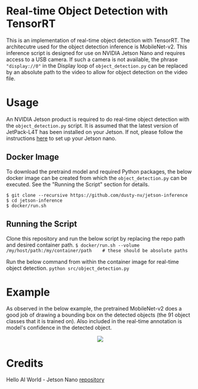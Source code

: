 # Real-time Object Detection with TensorRT
This is an implementation of real-time object detection with TensorRT. The architecutre used for the object detection inference is MobileNet-v2. This inference script is designed for use on NVIDIA Jetson Nano and requires access to a USB camera. If such a camera is not available, the phrase `"display://0"` in the Display loop of `object_detection.py` can be replaced by an absolute path to the video to allow for object detection on the video file.

# Usage
An NVIDIA Jetson product is required to do real-time object detection with the `object_detection.py` script. It is assumed that the latest version of JetPack-L4T has been installed on your Jetson. If not, please follow the instructions [here](https://developer.nvidia.com/embedded/learn/get-started-jetson-nano-2gb-devkit#write) to set up your Jetson nano.  

## Docker Image
To download the pretraind model and required Python packages, the below docker image can be created from which the `object_detection.py` can be executed. See the "Running the Script" section for details.

```
$ git clone --recursive https://github.com/dusty-nv/jetson-inference
$ cd jetson-inference
$ docker/run.sh
```

## Running the Script
Clone this repository and run the below script by replacing the repo path and desired container path. 
```$ docker/run.sh --volume /my/host/path:/my/container/path    # these should be absolute paths```

Run the below command from within the container image for real-time object detection.
```python src/object_detection.py```


# Example
As observed in the below example, the pretrained MobileNet-v2 does a good job of drawing a bounding box on the detected objects (the 91 object classes that it is trained on). Also included in the real-time annotation is model's confidence in the detected object.
<p align="center">
  <img src="https://github.com/artanzand/object_detection_tensorRT/blob/main/examples/Screenshot%20from%202022-03-25%2020-31-26.png" />
</p>

# Credits
Hello AI World - Jetson Nano [repository](https://github.com/artanzand/jetson-inference)
